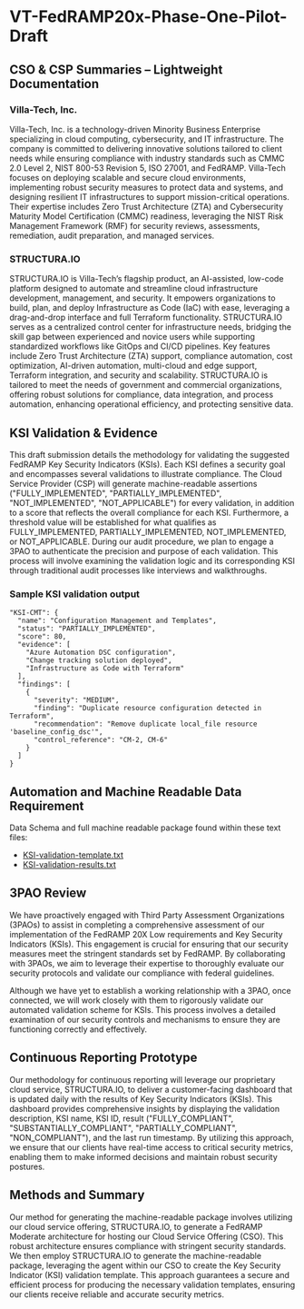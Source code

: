 # VT-FedRAMP20x-Phase-One-Pilot-Draft
<h2>CSO & CSP Summaries – Lightweight Documentation </h2> 

 

<h3>Villa-Tech, Inc.</h3> 
Villa-Tech, Inc. is a technology-driven Minority Business Enterprise specializing in cloud computing, cybersecurity, and IT infrastructure. The company is committed to delivering innovative solutions tailored to client needs while ensuring compliance with industry standards such as CMMC 2.0 Level 2, NIST 800-53 Revision 5, ISO 27001, and FedRAMP. Villa-Tech focuses on deploying scalable and secure cloud environments, implementing robust security measures to protect data and systems, and designing resilient IT infrastructures to support mission-critical operations. Their expertise includes Zero Trust Architecture (ZTA) and Cybersecurity Maturity Model Certification (CMMC) readiness, leveraging the NIST Risk Management Framework (RMF) for security reviews, assessments, remediation, audit preparation, and managed services. 

<h3>STRUCTURA.IO </h3>
STRUCTURA.IO is Villa-Tech’s flagship product, an AI-assisted, low-code platform designed to automate and streamline cloud infrastructure development, management, and security. It empowers organizations to build, plan, and deploy Infrastructure as Code (IaC) with ease, leveraging a drag-and-drop interface and full Terraform functionality. STRUCTURA.IO serves as a centralized control center for infrastructure needs, bridging the skill gap between experienced and novice users while supporting standardized workflows like GitOps and CI/CD pipelines. Key features include Zero Trust Architecture (ZTA) support, compliance automation, cost optimization, AI-driven automation, multi-cloud and edge support, Terraform integration, and security and scalability. STRUCTURA.IO is tailored to meet the needs of government and commercial organizations, offering robust solutions for compliance, data integration, and process automation, enhancing operational efficiency, and protecting sensitive data. 

<h2>KSI Validation & Evidence </h2>

This draft submission details the methodology for validating the suggested FedRAMP Key Security Indicators (KSIs). Each KSI defines a security goal and encompasses several validations to illustrate compliance. The Cloud Service Provider (CSP) will generate machine-readable assertions ("FULLY_IMPLEMENTED", "PARTIALLY_IMPLEMENTED", "NOT_IMPLEMENTED", "NOT_APPLICABLE") for every validation, in addition to a score that reflects the overall compliance for each KSI. Furthermore, a threshold value will be established for what qualifies as FULLY_IMPLEMENTED, PARTIALLY_IMPLEMENTED, NOT_IMPLEMENTED, or NOT_APPLICABLE. During our audit procedure, we plan to engage a 3PAO to authenticate the precision and purpose of each validation. This process will involve examining the validation logic and its corresponding KSI through traditional audit processes like interviews and walkthroughs. 
 
<h3>Sample KSI validation output</h3>

    "KSI-CMT": {
      "name": "Configuration Management and Templates",
      "status": "PARTIALLY_IMPLEMENTED",
      "score": 80,
      "evidence": [
        "Azure Automation DSC configuration",
        "Change tracking solution deployed",
        "Infrastructure as Code with Terraform"
      ],
      "findings": [
        {
          "severity": "MEDIUM",
          "finding": "Duplicate resource configuration detected in Terraform",
          "recommendation": "Remove duplicate local_file resource 'baseline_config_dsc'",
          "control_reference": "CM-2, CM-6"
        }
      ]
    }

<h2>Automation and Machine Readable Data Requirement</h2> 

Data Schema and full machine readable package found within these text files:
<ul>
 <li><a href="https://github.com/VILLA-TECH-Inc/VT-FedRAMP20x-Phase-One-Pilot-Draft/blob/main/KSI-validation-template.txt">KSI-validation-template.txt</a></li>
 <li><a href="https://github.com/VILLA-TECH-Inc/VT-FedRAMP20x-Phase-One-Pilot-Draft/blob/main/KSI-validation-results.txt">KSI-validation-results.txt</a></li>
</ul>

<h2>3PAO Review </h2>

We have proactively engaged with Third Party Assessment Organizations (3PAOs) to assist in completing a comprehensive assessment of our implementation of the FedRAMP 20X Low requirements and Key Security Indicators (KSIs). This engagement is crucial for ensuring that our security measures meet the stringent standards set by FedRAMP. By collaborating with 3PAOs, we aim to leverage their expertise to thoroughly evaluate our security protocols and validate our compliance with federal guidelines. 

Although we have yet to establish a working relationship with a 3PAO, once connected, we will work closely with them to rigorously validate our automated validation scheme for KSIs. This process involves a detailed examination of our security controls and mechanisms to ensure they are functioning correctly and effectively. 

<h2>Continuous Reporting Prototype</h2>

Our methodology for continuous reporting will leverage our proprietary cloud service, STRUCTURA.IO, to deliver a customer-facing dashboard that is updated daily with the results of Key Security Indicators (KSIs). This dashboard provides comprehensive insights by displaying the validation description, KSI name, KSI ID, result ("FULLY_COMPLIANT", "SUBSTANTIALLY_COMPLIANT", "PARTIALLY_COMPLIANT", "NON_COMPLIANT"), and the last run timestamp. By utilizing this approach, we ensure that our clients have real-time access to critical security metrics, enabling them to make informed decisions and maintain robust security postures. 


 

<h2>Methods and Summary </h2>

Our method for generating the machine-readable package involves utilizing our cloud service offering, STRUCTURA.IO, to generate a FedRAMP Moderate architecture for hosting our Cloud Service Offering (CSO). This robust architecture ensures compliance with stringent security standards. We then employ STRUCTURA.IO to generate the machine-readable package, leveraging the agent within our CSO to create the Key Security Indicator (KSI) validation template. This approach guarantees a secure and efficient process for producing the necessary validation templates, ensuring our clients receive reliable and accurate security metrics.
